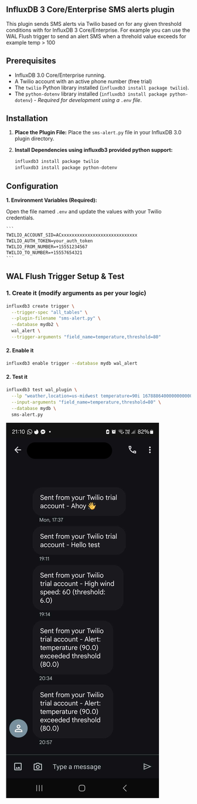 ## InfluxDB 3 Core/Enterprise SMS alerts plugin

This plugin sends SMS alerts via Twilio based on for any given threshold conditions with for  InfluxDB 3 Core/Enterprise. For example you can use the WAL Flush trigger to send an alert SMS when a threhold value exceeds for example temp > 100 

## Prerequisites

*   InfluxDB 3.0 Core/Enterprise running.
*   A Twilio account with an active phone number (free trial)
*   The `twilio` Python library installed (`influxdb3 install package twilio`).
*   The `python-dotenv` library installed (`influxdb3 install package python-dotenv`) - *Required for development using a `.env` file*.

## Installation

1.  **Place the Plugin File:** Place the `sms-alert.py` file in your InfluxDB 3.0 plugin directory.

2.  **Install Dependencies using influxdb3 provided python support:**
    ```bash
    influxdb3 install package twilio
    influxdb3 install package python-dotenv
    ```

## Configuration

**1. Environment Variables (Required):**

 Open the file named `.env` and update the values with your Twilio credentials. 

    ```
    TWILIO_ACCOUNT_SID=ACxxxxxxxxxxxxxxxxxxxxxxxxxxxxx
    TWILIO_AUTH_TOKEN=your_auth_token
    TWILIO_FROM_NUMBER=+15551234567
    TWILIO_TO_NUMBER=+15557654321
    ```

## WAL Flush Trigger Setup & Test

### 1. Create it (modify arguments as per your logic)
```bash
influxdb3 create trigger \
  --trigger-spec "all_tables" \
  --plugin-filename "sms-alert.py" \
  --database mydb2 \
  wal_alert \
  --trigger-arguments "field_name=temperature,threshold=80"
```

#### 2. Enable it
```bash
influxdb3 enable trigger --database mydb wal_alert
```

#### 2. Test it
```bash
influxdb3 test wal_plugin \
  --lp "weather,location=us-midwest temperature=90i 1678886400000000000" \
  --input-arguments "field_name=temperature,threshold=80" \
  --database mydb \
  sms-alert.py
```

![SMS Alert Screenshot](./screenshot.png)

